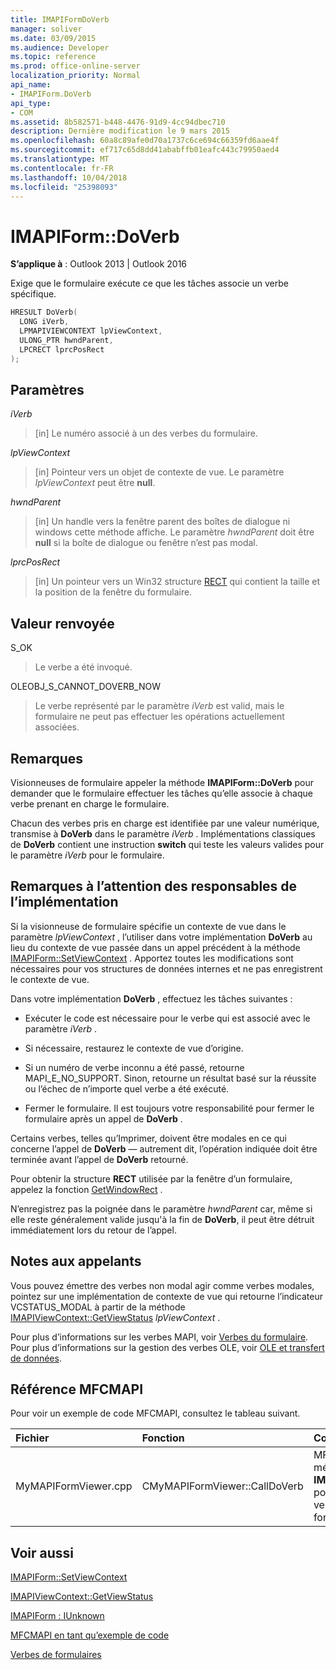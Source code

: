 ```yaml
---
title: IMAPIFormDoVerb
manager: soliver
ms.date: 03/09/2015
ms.audience: Developer
ms.topic: reference
ms.prod: office-online-server
localization_priority: Normal
api_name:
- IMAPIForm.DoVerb
api_type:
- COM
ms.assetid: 8b582571-b448-4476-91d9-4cc94dbec710
description: Dernière modification le 9 mars 2015
ms.openlocfilehash: 60a8c89afe0d70a1737c6ce694c66359fd6aae4f
ms.sourcegitcommit: ef717c65d8dd41ababffb01eafc443c79950aed4
ms.translationtype: MT
ms.contentlocale: fr-FR
ms.lasthandoff: 10/04/2018
ms.locfileid: "25398093"
---
```

# <a name="imapiformdoverb"></a>IMAPIForm::DoVerb

  
  
**S’applique à** : Outlook 2013 | Outlook 2016 
  
Exige que le formulaire exécute ce que les tâches associe un verbe spécifique.
  
```cpp
HRESULT DoVerb(
  LONG iVerb,
  LPMAPIVIEWCONTEXT lpViewContext,
  ULONG_PTR hwndParent,
  LPCRECT lprcPosRect
);
```

## <a name="parameters"></a>Paramètres

 _iVerb_
  
> [in] Le numéro associé à un des verbes du formulaire.
    
 _lpViewContext_
  
> [in] Pointeur vers un objet de contexte de vue. Le paramètre _lpViewContext_ peut être **null**.
    
 _hwndParent_
  
> [in] Un handle vers la fenêtre parent des boîtes de dialogue ni windows cette méthode affiche. Le paramètre _hwndParent_ doit être **null** si la boîte de dialogue ou fenêtre n’est pas modal. 
    
 _lprcPosRect_
  
> [in] Un pointeur vers un Win32 structure [RECT](https://msdn.microsoft.com/library/dd162897%28VS.85%29.aspx) qui contient la taille et la position de la fenêtre du formulaire. 
    
## <a name="return-value"></a>Valeur renvoyée

S_OK 
  
> Le verbe a été invoqué.
    
OLEOBJ_S_CANNOT_DOVERB_NOW 
  
> Le verbe représenté par le paramètre _iVerb_ est valid, mais le formulaire ne peut pas effectuer les opérations actuellement associées. 
    
## <a name="remarks"></a>Remarques

Visionneuses de formulaire appeler la méthode **IMAPIForm::DoVerb** pour demander que le formulaire effectuer les tâches qu’elle associe à chaque verbe prenant en charge le formulaire. 
  
Chacun des verbes pris en charge est identifiée par une valeur numérique, transmise à **DoVerb** dans le paramètre _iVerb_ . Implémentations classiques de **DoVerb** contient une instruction **switch** qui teste les valeurs valides pour le paramètre _iVerb_ pour le formulaire. 
  
## <a name="notes-to-implementers"></a>Remarques à l’attention des responsables de l’implémentation

Si la visionneuse de formulaire spécifie un contexte de vue dans le paramètre _lpViewContext_ , l’utiliser dans votre implémentation **DoVerb** au lieu du contexte de vue passée dans un appel précédent à la méthode [IMAPIForm::SetViewContext](imapiform-setviewcontext.md) . Apportez toutes les modifications sont nécessaires pour vos structures de données internes et ne pas enregistrent le contexte de vue. 
  
Dans votre implémentation **DoVerb** , effectuez les tâches suivantes : 
  
- Exécuter le code est nécessaire pour le verbe qui est associé avec le paramètre _iVerb_ . 
    
- Si nécessaire, restaurez le contexte de vue d’origine.
    
- Si un numéro de verbe inconnu a été passé, retourne MAPI_E_NO_SUPPORT. Sinon, retourne un résultat basé sur la réussite ou l’échec de n’importe quel verbe a été exécuté.
    
- Fermer le formulaire. Il est toujours votre responsabilité pour fermer le formulaire après un appel de **DoVerb** . 
    
Certains verbes, telles qu’Imprimer, doivent être modales en ce qui concerne l’appel de **DoVerb** — autrement dit, l’opération indiquée doit être terminée avant l’appel de **DoVerb** retourné. 
  
Pour obtenir la structure **RECT** utilisée par la fenêtre d’un formulaire, appelez la fonction [GetWindowRect](https://msdn.microsoft.com/library/ms633519) . 
  
N’enregistrez pas la poignée dans le paramètre _hwndParent_ car, même si elle reste généralement valide jusqu'à la fin de **DoVerb**, il peut être détruit immédiatement lors du retour de l’appel.
  
## <a name="notes-to-callers"></a>Notes aux appelants

Vous pouvez émettre des verbes non modal agir comme verbes modales, pointez sur une implémentation de contexte de vue qui retourne l’indicateur VCSTATUS_MODAL à partir de la méthode [IMAPIViewContext::GetViewStatus](imapiviewcontext-getviewstatus.md) _lpViewContext_ . 
  
Pour plus d’informations sur les verbes MAPI, voir [Verbes du formulaire](form-verbs.md). Pour plus d’informations sur la gestion des verbes OLE, voir [OLE et transfert de données](https://msdn.microsoft.com/library/ms693425%28VS.85%29.aspx).
  
## <a name="mfcmapi-reference"></a>Référence MFCMAPI

Pour voir un exemple de code MFCMAPI, consultez le tableau suivant.
  
|**Fichier**|**Fonction**|**Commentaire**|
|:-----|:-----|:-----|
|MyMAPIFormViewer.cpp  <br/> |CMyMAPIFormViewer::CallDoVerb  <br/> |MFCMAPI utilise la méthode **IMAPIForm::DoVerb** pour appeler un verbe sur un formulaire.  <br/> |
   
## <a name="see-also"></a>Voir aussi



[IMAPIForm::SetViewContext](imapiform-setviewcontext.md)
  
[IMAPIViewContext::GetViewStatus](imapiviewcontext-getviewstatus.md)
  
[IMAPIForm : IUnknown](imapiformiunknown.md)


[MFCMAPI en tant qu’exemple de code](mfcmapi-as-a-code-sample.md)
  
[Verbes de formulaires](form-verbs.md)


